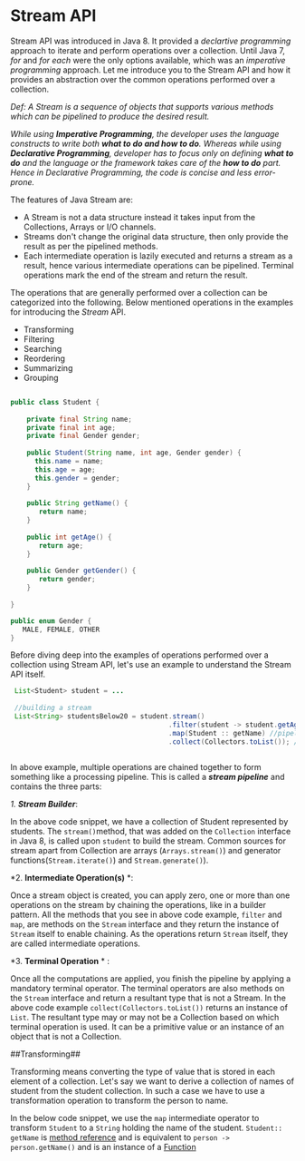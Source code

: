 
# Stream API

Stream API was introduced in Java 8. It provided a *declartive programming* approach to iterate and perform operations over a collection. Until Java 7, *for* and *for each* were the only options available, which was an *imperative programming* approach. Let me introduce you to the Stream API and how it provides an abstraction over the common operations performed over a collection.

*Def: A Stream is a sequence of objects that supports various methods which can be pipelined to produce the desired result.*

*While using **Imperative Programming**, the developer uses the language constructs to write both **what to do and how to do**. Whereas while using **Declarative Programming**, developer has to focus only on defining **what to do** and the language or the framework takes care of the **how to do** part. Hence in Declarative Programming, the code is concise and less error-prone.*

The features of Java Stream are:

  * A Stream is not a data structure instead it takes input from the Collections, Arrays or I/O channels.
  * Streams don't change the original data structure, then only provide the result as per the pipelined methods.
  * Each intermediate operation is lazily executed and returns a stream as a result, hence various intermediate operations can     be pipelined. Terminal operations mark the end of the stream and return the result.

The operations that are generally performed over a collection can be categorized into the following. Below mentioned operations in the examples for introducing the *Stream* API.

* Transforming
* Filtering
* Searching
* Reordering
* Summarizing
* Grouping

```Java

public class Student {
    
    private final String name;
    private final int age;
    private final Gender gender;
    
    public Student(String name, int age, Gender gender) {
      this.name = name;
      this.age = age;
      this.gender = gender;
    }
    
    public String getName() {
       return name;
    }
    
    public int getAge() {
       return age;
    }
    
    public Gender getGender() {
       return gender;
    }
     
}

public enum Gender {
   MALE, FEMALE, OTHER
}
```
Before diving deep into the examples of operations performed over a collection using Stream API, let's use an example to understand the Stream API itself.

```java
 List<Student> student = ...
 
 //building a stream
 List<String> studentsBelow20 = student.stream()
                                       .filter(student -> student.getAge() < 20) // pipelining a computation
                                       .map(Student :: getName) //pipelining another computation
                                       .collect(Collectors.toList()); // terminating a stream.
                                       
```

In above example, multiple operations are chained together to form something like a processing pipeline. This is called a ***stream pipeline*** and contains the three parts: 

*1. **Stream Builder***:  
      
   In the above code snippet, we have a collection of Student represented by students. The ```stream()```method, that was        added on the ```Collection``` interface in Java 8, is called upon ```student``` to build the stream. Common sources for        stream apart from Collection are arrays (```Arrays.stream()```) and generator functions(```Stream.iterate()```) and            ```Stream.generate()```).
      
*2. **Intermediate Operation(s)** *:
  
   Once a stream object is created, you can apply zero, one or more than one operations on the stream by chaining the            operations, like in a builder pattern. All the methods that you see in above code example, ```filter``` and ```map```,
   are methods on the ```Stream``` interface and they return the instance of ```Stream``` itself to enable chaining. As the      operations return ```Stream``` itself, they are called intermediate operations.
   
*3. **Terminal Operation** * :
     
   Once all the computations are applied, you finish the pipeline by applying a mandatory terminal operator. The terminal 
   operators are also methods on the ```Stream``` interface and return a resultant type that is not a Stream. In the above
   code example ```collect(Collectors.toList())``` returns an instance of ```List```. The resultant type may or may not be a      Collection based on which terminal operation is used. It can be a primitive value or an instance of an object that is not
   a Collection.
   
   ##Transforming##
   
   Transforming means converting the type of value that is stored in each element of a collection. Let's say we want to derive
   a collection of names of student from the student collection. In such a case we have to use a transformation operation to      transform the person to name.
   
   
   In the below code snippet, we use the ```map``` intermediate operator to transform ```Student``` to a ```String``` holding 
   the name of the student. ```Student:: getName``` is [method reference](https://docs.oracle.com/javase/tutorial/java/javaOO/methodreferences.html) and is equivalent to ```person -> person.getName()```    and is an instance of a [Function](https://docs.oracle.com/javase/8/docs/api/java/util/function/Function.html)
    


